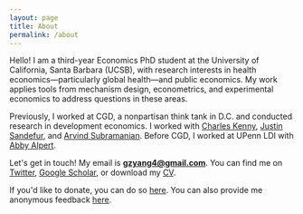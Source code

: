 ```yaml
---
layout: page
title: About
permalink: /about
---
```


Hello! I am a third-year Economics PhD student at the University of California, Santa Barbara (UCSB), with research interests in health economics—particularly global health—and public economics. My work applies tools from mechanism design, econometrics, and experimental economics to address questions in these areas.

Previously, I worked at CGD, a nonpartisan think tank in D.C. and conducted research in development economics. I worked with [Charles Kenny](https://www.cgdev.org/expert/charles-kenny), [Justin Sandefur](https://www.cgdev.org/expert/justin-sandefur), and [Arvind Subramanian](https://en.wikipedia.org/wiki/Arvind_Subramanian). Before CGD, I worked at UPenn LDI with [Abby Alpert](https://sites.google.com/site/abbyealpert/home). 

Let's get in touch! My email is **gzyang4@gmail.com**. You can find me on [Twitter](https://twitter.com/iamgeorgeyang), [Google Scholar](https://scholar.google.com/citations?user=Fp-U810AAAAJ&hl=en&oi=ao), or download my [CV](documents/resume_2024_10_16.pdf). 

If you'd like to donate, you can do so [here](https://www.buymeacoffee.com/gyang).
You can also provide me anonymous feedback [here](https://docs.google.com/forms/d/e/1FAIpQLSf53XGT5LnXXOS5kcLwp7RYuEHevfgNayXYWJVdEaJdZVS3Nw/viewform).
